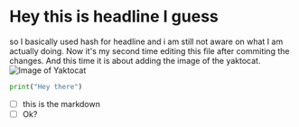# Hey this is headline I guess
so I basically used hash for headline and i am still not aware on what I am actually doing.
Now it's my second time editing this file after commiting the changes. And this time it is about adding the image of the yaktocat.
![Image of Yaktocat](https://octodex.github.com/images/yaktocat.png)
``` py
print("Hey there")
```
- [ ] this is the markdown
- [ ] Ok?
